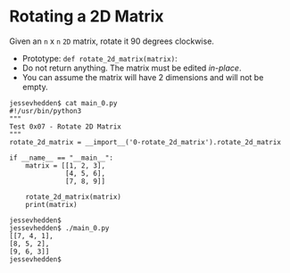 # Rotating a 2D Matrix
Given an `n` x `n` `2D` matrix, rotate it 90 degrees clockwise.
* Prototype: `def rotate_2d_matrix(matrix)`: <br>
* Do not return anything. The matrix must be edited *in-place*.<br>
* You can assume the matrix will have 2 dimensions and will not be empty.<br>
```
jessevhedden$ cat main_0.py
#!/usr/bin/python3
"""
Test 0x07 - Rotate 2D Matrix
"""
rotate_2d_matrix = __import__('0-rotate_2d_matrix').rotate_2d_matrix

if __name__ == "__main__":
    matrix = [[1, 2, 3],
              [4, 5, 6],
              [7, 8, 9]]

    rotate_2d_matrix(matrix)
    print(matrix)

jessevhedden$
jessevhedden$ ./main_0.py
[[7, 4, 1],
[8, 5, 2],
[9, 6, 3]]
jessevhedden$
```
